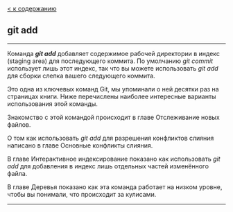 [< к содержанию](./readme.md)

## **git add**

---
Команда ***git add*** добавляет содержимое рабочей директории в индекс (staging area) для последующего коммита. По умолчанию *git commit* использует лишь этот индекс, так что вы можете использовать *git add* для сборки слепка вашего следующего коммита.

Это одна из ключевых команд Git, мы упоминали о ней десятки раз на страницах книги. Ниже перечислены наиболее интересные варианты использования этой команды.

Знакомство с этой командой происходит в главе Отслеживание новых файлов.

О том как использовать *git add* для разрешения конфликтов слияния написано в главе Основные конфликты слияния.

В главе Интерактивное индексирование показано как использовать *git add* для добавления в индекс лишь отдельных частей изменённого файла.

В главе Деревья показано как эта команда работает на низком уровне, чтобы вы понимали, что происходит за кулисами.

---